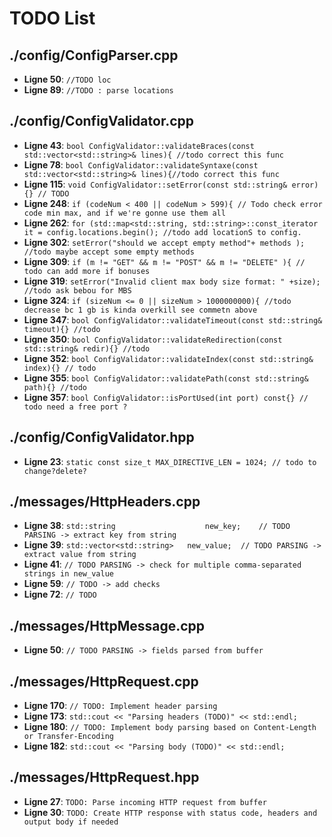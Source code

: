 # TODO List

## ./config/ConfigParser.cpp

- **Ligne 50**: `//TODO loc`
- **Ligne 89**: `//TODO : parse locations`

## ./config/ConfigValidator.cpp

- **Ligne 43**: `bool ConfigValidator::validateBraces(const std::vector<std::string>& lines){ //todo correct this func`
- **Ligne 78**: `bool ConfigValidator::validateSyntaxe(const std::vector<std::string>& lines){//todo correct this func`
- **Ligne 115**: `void ConfigValidator::setError(const std::string& error){} // TODO`
- **Ligne 248**: `if (codeNum < 400 || codeNum > 599){ // Todo check error code min max, and if we're gonne use them all`
- **Ligne 262**: `for (std::map<std::string, std::string>::const_iterator it = config.locations.begin(); //todo add locationS to config.`
- **Ligne 302**: `setError("should we accept empty method"+ methods ); //todo maybe accept some empty methods`
- **Ligne 309**: `if (m != "GET" && m != "POST" && m != "DELETE" ){ // todo can add more if bonuses`
- **Ligne 319**: `setError("Invalid client max body size format: " +size); //todo ask bebou for MBS`
- **Ligne 324**: `if (sizeNum <= 0 || sizeNum > 1000000000){ //todo decrease bc 1 gb is kinda overkill see commetn above`
- **Ligne 347**: `bool ConfigValidator::validateTimeout(const std::string& timeout){} //todo`
- **Ligne 350**: `bool ConfigValidator::validateRedirection(const std::string& redir){} //todo`
- **Ligne 352**: `bool ConfigValidator::validateIndex(const std::string& index){} // todo`
- **Ligne 355**: `bool ConfigValidator::validatePath(const std::string& path){} //todo`
- **Ligne 357**: `bool ConfigValidator::isPortUsed(int port) const{} // todo need a free port ?`

## ./config/ConfigValidator.hpp

- **Ligne 23**: `static const size_t MAX_DIRECTIVE_LEN = 1024; // todo to change?delete?`

## ./messages/HttpHeaders.cpp

- **Ligne 38**: `std::string					new_key;	// TODO PARSING -> extract key from string`
- **Ligne 39**: `std::vector<std::string>	new_value;	// TODO PARSING -> extract value from string`
- **Ligne 41**: `// TODO PARSING -> check for multiple comma-separated strings in new_value`
- **Ligne 59**: `// TODO -> add checks`
- **Ligne 72**: `// TODO`

## ./messages/HttpMessage.cpp

- **Ligne 50**: `// TODO PARSING -> fields parsed from buffer`

## ./messages/HttpRequest.cpp

- **Ligne 170**: `// TODO: Implement header parsing`
- **Ligne 173**: `std::cout << "Parsing headers (TODO)" << std::endl;`
- **Ligne 180**: `// TODO: Implement body parsing based on Content-Length or Transfer-Encoding`
- **Ligne 182**: `std::cout << "Parsing body (TODO)" << std::endl;`

## ./messages/HttpRequest.hpp

- **Ligne 27**: `TODO: Parse incoming HTTP request from buffer`
- **Ligne 30**: `TODO: Create HTTP response with status code, headers and output body if needed`
